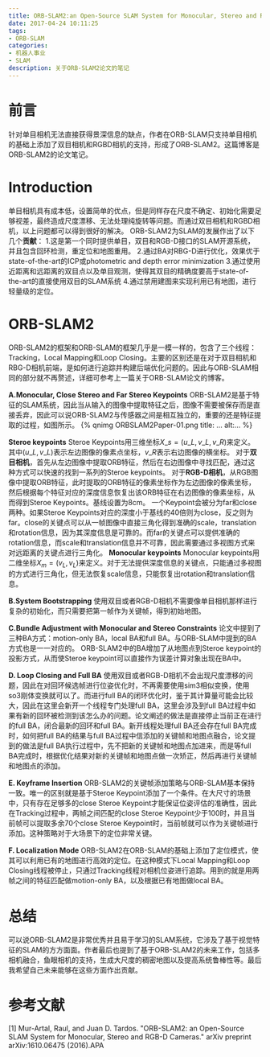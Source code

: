 ```yaml
---
title: ORB-SLAM2:an Open-Source SLAM System for Monocular, Stereo and RGB-D Cameras 论文笔记
date: 2017-04-24 10:11:25
tags:
- ORB-SLAM
categories:
- 机器人事业
- SLAM
description: 关于ORB-SLAM2论文的笔记
---
```

<!-- more -->

# 前言
针对单目相机无法直接获得景深信息的缺点，作者在ORB-SLAM只支持单目相机的基础上添加了双目相机和RGBD相机的支持，形成了ORB-SLAM2。这篇博客是ORB-SLAM2的论文笔记。


# Introduction
单目相机具有成本低，设置简单的优点，但是同样存在尺度不确定、初始化需要足够视差，最终造成尺度漂移、无法处理纯旋转等问题。而通过双目相机和RGBD相机，以上问题都可以得到很好的解决。
ORB-SLAM2为SLAM的发展作出了以下几个**贡献**：
1.这是第一个同时提供单目，双目和RGB-D接口的SLAM开源系统，并且包含回环检测，重定位和地图重用。
2.通过BA对RBG-D进行优化，效果优于state-of-the-art的ICP或photometric and depth error minimization
3.通过使用近距离和远距离的双目点以及单目观测，使得其双目的精确度要高于state-of-the-art的直接使用双目的SLAM系统
4.通过禁用建图来实现利用已有地图，进行轻量级的定位。

# ORB-SLAM2
ORB-SLAM2的框架和ORB-SLAM的框架几乎是一模一样的，包含了三个线程：Tracking，Local Mapping和Loop Closing。主要的区别还是在对于双目相机和RBG-D相机前端，是如何进行追踪并构建后端优化问题的。因此与ORB-SLAM相同的部分就不再赘述，详细可参考上一篇关于ORB-SLAM论文的博客。

**A.Monocular, Close Stereo and Far Stereo Keypoints**
ORB-SLAM2是基于特征的SLAM系统，因此当从输入的图像中提取特征之后，图像不需要被保存而是直接丢弃，因此可以说ORB-SLAM2与传感器之间是相互独立的，重要的还是特征提取的过程，如图所示。
{% qnimg ORBSLAM2Paper-01.png title: ... alt:... %}

**Steroe keypoints**
Steroe Keypoints用三维坐标$X\_s=(u\_L, v\_L, v\_R)$来定义。其中$(u\_L, v\_L)$表示左边图像的像素点坐标，$v\_R$表示右边图像的横坐标。
对于**双目相机**，首先从左边图像中提取ORB特征，然后在右边图像中寻找匹配，通过这种方式可以快速的找到一系列的Steroe keypoints。
对于**RGB-D相机**，从RGB图像中提取ORB特征，此时提取的ORB特征的像素坐标作为左边图像的像素坐标，然后根据每个特征对应的深度信息恢复出该ORB特征在右边图像的像素坐标，从而得到Steroe Keypoints。基线设置为8cm。
一个Keypoint会被分为far和close两种。如果Steroe Keypoints对应的深度小于基线的40倍则为close，反之则为far。close的关键点可以从一帧图像中直接三角化得到准确的scale，translation和rotation信息，因为其深度信息是可靠的。而far的关键点可以提供准确的rotation信息，而scale和translation信息并不可靠，因此需要通过多视图方式来对远距离的关键点进行三角化。
**Monocular keypoints**
Monocular keypoints用二维坐标$X_m=(v_L,v_L)$来定义。对于无法提供深度信息的关键点，只能通过多视图的方式进行三角化，但无法恢复scale信息，只能恢复出rotation和translation信息。

**B.System Bootstrapping**
使用双目或者RGB-D相机不需要像单目相机那样进行复杂的初始化，而只需要把第一帧作为关键帧，得到初始地图。

**C.Bundle Adjustment with Monocular and Stereo Constraints**
论文中提到了三种BA方式：motion-only BA，local BA和full BA。与ORB-SLAM中提到的BA方式也是一一对应的。
ORB-SLAM2中的BA增加了从地图点到Steroe keypoint的投影方式，从而使Steroe keypoint可以直接作为误差计算对象出现在BA中。

**D. Loop Closing and Full BA**
使用双目或者RGB-D相机不会出现尺度漂移的问题，因此在对回环候选帧进行位姿优化时，不再需要使用sim3相似变换，使用so3刚体变换就可以了。而进行full BA的闭环优化时，鉴于其计算量可能会比较大，因此在这里会新开一个线程专门处理full BA，这里会涉及到full BA过程中如果有新的回环被检测到该怎么办的问题。论文阐述的做法是直接停止当前正在进行的full BA，闭合最新的回环和full BA。新开线程处理full BA还会存在full BA完成时，如何把full BA的结果与full BA过程中信添加的关键帧和地图点融合，论文提到的做法是full BA执行过程中，先不把新的关键帧和地图点加进来，而是等full BA完成时，根据优化结果对新的关键帧和地图点做一次矫正，然后再进行关键帧和地图点的添加。

**E. Keyframe Insertion**
ORB-SLAM2的关键帧添加策略与ORB-SLAM基本保持一致。唯一的区别就是基于Steroe Keypoint添加了一个条件。在大尺寸的场景中，只有存在足够多的close Steroe Keypoint才能保证位姿评估的准确性，因此在Tracking过程中，两帧之间匹配的close Steroe Keypoint少于100时，并且当前帧可以提取多余70个close Steroe Keypoint时，当前帧就可以作为关键帧进行添加。这种策略对于大场景下的定位非常关键。


**F. Localization Mode**
ORB-SLAM2在ORB-SLAM的基础上添加了定位模式，使其可以利用已有的地图进行高效的定位。在这种模式下Local Mapping和Loop Closing线程被停止，只通过Tracking线程对相机位姿进行追踪。用到的就是用两帧之间的特征匹配做motion-only BA，以及根据已有地图做local BA。


# 总结
可以说ORB-SLAM2是非常优秀并且易于学习的SLAM系统，它涉及了基于视觉特征的SLAM的方方面面。作者最后也提到了基于ORB-SLAM2的未来工作，包括多相机融合，鱼眼相机的支持，生成大尺度的稠密地图以及提高系统鲁棒性等。最后我希望自己未来能够在这些方面作出贡献。


# 参考文献
[1] Mur-Artal, Raul, and Juan D. Tardos. "ORB-SLAM2: an Open-Source SLAM System for Monocular, Stereo and RGB-D Cameras." arXiv preprint arXiv:1610.06475 (2016).APA	






